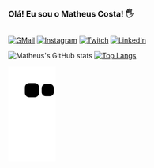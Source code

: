 
### Olá! Eu sou o Matheus Costa! 🖐️

##

[![GMail](https://img.shields.io/badge/Gmail-D14836?style=for-the-badge&logo=gmail&logoColor=white)](mailto:contato.matheusccp5@gmail.com)
[![Instagram](https://img.shields.io/badge/Instagram-E4405F?style=for-the-badge&logo=instagram&logoColor=white)](https://instagram.com/matheusccp2)
[![Twitch](https://img.shields.io/badge/Twitch-9146FF?style=for-the-badge&logo=twitch&logoColor=white)](https://twitch.tv/matheusccp2)
[![LinkedIn](https://img.shields.io/badge/LinkedIn-0077B5?style=for-the-badge&logo=linkedin&logoColor=white)](https://www.linkedin.com/in/matheus-costa-913b0b226)


![Matheus's GitHub stats](https://github-readme-stats.vercel.app/api?username=Matheusccp2&show_icons=true&theme=dracula)
[![Top Langs](https://github-readme-stats.vercel.app/api/top-langs/?username=Matheusccp2&layout=compact)](https://github.com/Matheusccp2/github-readme-stats)

![Snake animation](https://github.com/Matheusccp2/Matheusccp2/blob/output/github-contribution-grid-snake.svg)

